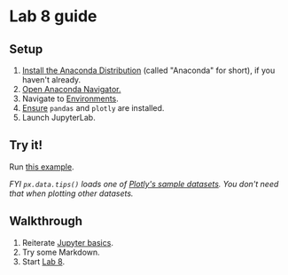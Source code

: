 # Lab 8 guide

## Setup

1. [Install the Anaconda Distribution](https://docs.anaconda.com/anaconda/install/) (called "Anaconda" for short), if you haven't already.
1. [Open Anaconda Navigator.](https://docs.anaconda.com/navigator/getting-started/#starting-navigator)
1. Navigate to [Environments](https://docs.anaconda.com/navigator/tutorials/manage-environments/).
1. [Ensure](https://docs.anaconda.com/navigator/tutorials/manage-packages/#searching-for-packages) `pandas` and `plotly` are installed.
1. Launch JupyterLab.

## Try it!

Run [this example](https://plotly.com/python/linear-fits/#linear-fit-trendlines-with-plotly-express).

_FYI `px.data.tips()` loads one of [Plotly's sample datasets](https://plotly.com/python-api-reference/generated/plotly.express.data.html). You don't need that when plotting other datasets._

## Walkthrough

1. Reiterate [Jupyter basics](lecture_15.ipynb#jupyter-basics).
1. Try some Markdown.
1. Start [Lab 8](lab_8.ipynb).
